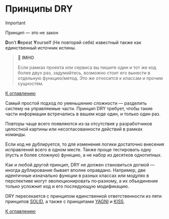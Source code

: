 # Принципы DRY

> [!IMPORTANT]
> Принцип — это не закон

**D**on’t **R**epeat **Y**ourself (Не повторяй себя) известный также как единственный источник истины.

> :thinking: **IMHO**
> 
> Если рамках проекта или сервиса вы пишите один и тот же код более двух раз, задумайтесь, возможно стоит его вынести в отдельную функцию/метод. Это же относится к классам и прочим сущностям.

[К оглавлению](../README.md)

Самый простой подход по уменьшению сложности — разделить систему на управляемые части. Принцип DRY требует, чтобы такие части информации встречались в вашем коде один, и только один раз.

Повторы чаще всего появляются из‑за отсутствия у разработчиков целостной картины или несогласованности действий в рамках команды.

Если код не дублируется, то для изменения логики достаточно внесения исправлений всего в одном месте. Также проще тестировать одну (пусть и более сложную) функцию, а не набор из десятков однотипных.

Как и любой другой принцип, DRY не должен становиться догмой — иногда дублирование бывает вполне оправдано. Например, две идентичные изначально функции в разных классах или модулях в перспективе могут эволюционировать по‑разному, а их объединение только усложнит код и его последующую модификацию.

DRY пересекается с принципом единственной ответственности из пяти принципов [SOLID](../concepts/solid.md), а также с принципами [YAGNI](../concepts/yagni.md) и [KISS](../concepts/kiss.md).

[К оглавлению](../README.md)

